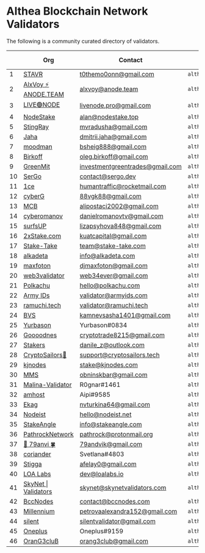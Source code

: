 # Althea Blockchain Network Validators

The following is a community curated directory of validators.

| | Org | Contact | Address | Validator proof |
|-|-----|---------|---------|-----------------|
|1| [STAVR](https://github.com/obajay) |  t0themo0onn@gmail.com     |  `althea1dmhvufcxxh0r3kf36ktwv7ff5ew20paqp5ee54`       |    [EXPLORER](https://explorer.stavr.tech/althea-testnet/staking/altheavaloper1dmhvufcxxh0r3kf36ktwv7ff5ew20paq952h2s)             |
|2| [AlxVoy ⚡ ANODE.TEAM](https://github.com/Voynitskiy) |  alxvoy@anode.team     |  `althea16h4yy2pxw8e2pxwgswvv69xwgh64eg2sp4f23m`       |    [EXPLORER](https://test.anode.team/althea/staking/altheavaloper16h4yy2pxw8e2pxwgswvv69xwgh64eg2s946y07)             |
|3| [LIVE🟢NODE](https://github.com/EcaterinaSm) | livenode.pro@gmail.com | `althea1tjsp4yengqr0vqyx0aa6f73gpc3ltjfs24v9ej` | [EXPLORER](https://test.anode.team/althea/staking/altheavaloper1tjsp4yengqr0vqyx0aa6f73gpc3ltjfsw4lt8h) |
|4| [NodeStake](https://nodestake.top/) | alan@nodestake.top | `althea1z0fyvylcz3x8yqanu2th2f9s8vljf83pjmv9mk` | [EXPLORER](https://explorer.nodestake.top/althea-testnet/staking/altheavaloper1z0fyvylcz3x8yqanu2th2f9s8vljf83pkmlt9n) |
|5| [StingRay](https://github.com/MikhailRadusha) |  mvradusha@gmail.com     |  `althea1gz9lgeg78zge00gvqek8kutulz5dppnnel3ea8`       |  [EXPLORER](https://test.anode.team/althea/staking/altheavaloper1gz9lgeg78zge00gvqek8kutulz5dppnnalzhrz)             |  
|6| [Jaha](https://github.com/ddim77) | dmitrii.jaha@gmail.com | `althea10pn06flmyyv2qq2e2u6dpjtnkvkdystph2ztwn` | [EXPLORER](https://explorer.stavr.tech/althea-testnet/staking/altheavaloper10pn06flmyyv2qq2e2u6dpjtnkvkdystpn239sk) |
|7| [moodman](https://github.com/Boblev999) |  bsheig888@gmail.com     |  `althea1xs9d49atz5jjjzadmfman4kzg4elj6mggjhukr`       |    [EXPLORER](https://explorer.nodestake.top/althea-testnet/staking/altheavaloper1xs9d49atz5jjjzadmfman4kzg4elj6mgvjyjgx)             |
|8| [Birkoff](https://github.com/OlegBirkoff) |  oleg.birkoff@gmail.com     |  `althea18sfd8q2jsggfcjzsyyekk4khkywvxvqx4rgc5a`       |    [EXPLORER](https://explorer.stavr.tech/althea-testnet/staking/altheavaloper18sfd8q2jsggfcjzsyyekk4khkywvxvqx3rmk2c)             |
|9| [GreenMit](https://github.com/GreenMit) | investmentgreentrades@gmail.com | `althea1trlf8lt0ayy6f8lfg658sr3zgh357gl8nzq0zd` | [EXPLORER](https://test.anode.team/althea/staking/altheavaloper1trlf8lt0ayy6f8lfg658sr3zgh357gl8hznpug) |
|10| [SerGo](https://github.com/CrazySerGo) | contact@sergo.dev | `althea1gvr45nvyzsdg2ve3lj9uxu7ge24edntmfe3fzt` | [EXPLORER](https://explorer.stavr.tech/althea-testnet/staking/altheavaloper1gvr45nvyzsdg2ve3lj9uxu7ge24edntmdez8uw) |
|11| [1ce](https://github.com/humantraffic) | humantraffic@rocketmail.com | `althea1mk9k4k9l9fjkhamx5cr2zpqsjsy5w9y2zdus2n` | [EXPLORER](https://althea.explorers.guru/validator/altheavaloper1mk9k4k9l9fjkhamx5cr2zpqsjsy5w9y2xd075k) |
|12| [cyberG](https://github.com/Vgk88) | 88vgk88@gmail.com | `althea1e8fvgd3pwcuxlr7r5wy0cuu38dnavxnf4s2579` | [EXPLORER](https://explorer.stavr.tech/althea-testnet/staking/altheavaloper1e8fvgd3pwcuxlr7r5wy0cuu38dnavxnf3se6qq) |
|13| [MCB](https://github.com/alipostaci2001) | alipostaci2002@gmail.com | `althea1u4kfy3ye5kwjj25393htenptdpfqrmhhcnfunm` | [EXPLORER](https://explorer.mcbnode.online/althea/staking/altheavaloper1u4kfy3ye5kwjj25393htenptdpfqrmhhun6jd7) |
|14| [cyberomanov](https://github.com/cyberomanov) | danielromanovtv@gmail.com | `althea1z5eny3lfrlztyz3zhu2nr28lexlpp7gc84ms75` | [EXPLORER](https://explorer.stavr.tech/althea-testnet/staking/altheavaloper1z5eny3lfrlztyz3zhu2nr28lexlpp7gcr4g7q3) |
|15| [surfsUP](https://github.com/onenodeUP) |  lizapsyhova848@gmail.com     |  `althea1alvwhs35r4xrq5lku3r3xrk4fazmuseh9txj3k`       |    [EXPLORER](https://explorer.stavr.tech/althea-testnet/staking/altheavaloper1alvwhs35r4xrq5lku3r3xrk4fazmusehpt4u0n)             |
|16| [2xStake.com](https://github.com/kuatcapital) |  kuatcapital@gmail.com     |  `althea1mw346gnyxj0r9sxkvzj0qp5hsdxqlg30gw668m`       |    [EXPLORER](https://test.anode.team/althea/staking/altheavaloper1mw346gnyxj0r9sxkvzj0qp5hsdxqlg30vwf5e7)             |
|17| [Stake-Take](https://stake-take.com/) |  team@stake-take.com     |  `althea1405x5a4h9xrqfw4dz8dvfgr9hy2d8wgdtfuq6d`       |    [EXPLORER](https://explorer.stake-take.com/althea-testnet/staking/altheavaloper1405x5a4h9xrqfw4dz8dvfgr9hy2d8wgd0f0wyg)             |
|18| [alkadeta](https://github.com/alkadeta) | info@alkadeta.com | `althea1u4kfy3ye5kwjj25393htenptdpfqrmhhcnfunm` | [EXPLORER](https://explorer.mcbnode.online/althea/staking/altheavaloper1f0tpcfndwh3a847g0yw6ajjjd8lpn8ulk55eck) |
|19| [maxfoton](https://maxfoton.tech) | djmaxfoton@gmail.com     |     `althea12qfq7p7xhxfecq6hetlnd5l24skyc6mxvjrrrx`     |     [EXPLORER](https://test.anode.team/althea/staking/altheavaloper12qfq7p7xhxfecq6hetlnd5l24skyc6mxgjsdar)         |
|20| [web3validator](https://github.com/web3validator) | web34ever@gmail.com | `althea1s8q592r9cw0kxpt7th909kzcg3dhxvl8rzwsvj`   |    [EXPLORER](https://explorer.stavr.tech/althea-testnet/staking/altheavaloper1s8q592r9cw0kxpt7th909kzcg3dhxvl88za7jh)   |
|21| [Polkachu](https://polkachu.com) | hello@polkachu.com | `althea1jt9w26mpxxjsk63mvd4m2ynj0af09cslhrmg95`   |    [EXPLORER](https://explorer.stavr.tech/althea-testnet/staking/altheavaloper1jt9w26mpxxjsk63mvd4m2ynj0af09cslnrgxm3)   |
|22| [Army IDs](https://armyids.com) | validator@armyids.com | `althea1sgjcy4krncman5fenge9m95k0tx2hepymas53e`   |    [EXPLORER](https://althea.explorers.guru/validator/altheavaloper1sgjcy4krncman5fenge9m95k0tx2hepylar60u)   |
|23| [ramuchi.tech](https://github.com/ramuchi) | validator@ramuchi.tech | `althea173y2x6g68w76e4xrat89dsyg7lrhlf6myhf3y7`   |    [EXPLORER](https://explorer.mcbnode.online/althea/staking/altheavaloper173y2x6g68w76e4xrat89dsyg7lrhlf6mqh6l6m)   |
|24| [BVS](https://github.com/Bela1401) | kamnevsasha1401@gmail.com | `althea1m9r6yg9zpfp8yntqrt24nr808z3hhyet8n2hfd`   |    [EXPLORER](https://explorer.stavr.tech/althea-testnet/staking/altheavaloper1m9r6yg9zpfp8yntqrt24nr808z3hhyetrneehg) 
|25| [Yurbason](https://github.com/Yurbason) | Yurbason#0834 | `althea1nvkdh0je23kp2salx3kytv0emlekxjdjkk3qqf`   |    [EXPLORER](https://explorer.stavr.tech/althea-testnet/staking/altheavaloper1nvkdh0je23kp2salx3kytv0emlekxjdjjkzw7v)   |
|26| [Goooodnes](https://github.com/goooodnes) | cryptotrade8215@gmail.com | `althea1h77z70yque6ezhdlmdqvkq9ntum4l5ptvhcqkl`   |    [EXPLORER](https://www.skynetexplorers.com/althea/staking/altheavaloper1h77z70yque6ezhdlmdqvkq9ntum4l5ptghtwg6)   |
|27| [Stakers](https://github.com/zhangmn88) | danile_z@outlook.com | `althea17lx9hmdgv08nryhplm7s5ql5dl20kt4q8qt9qy`   |    [EXPLORER](https://www.skynetexplorers.com/althea/staking/altheavaloper17lx9hmdgv08nryhplm7s5ql5dl20kt4qrqct7p)   |
|28| [CryptoSailors🐬](https://cryptosailors.tech/) | support@cryptosailors.tech | `althea1gxgug7tan4nzrapmqrjxa9h449s6saksuym0q9`   |    [EXPLORER](https://althea.explorers.guru/validator/altheavaloper1gxgug7tan4nzrapmqrjxa9h449s6sakscygp7q)   |
|29| [kjnodes](https://kjnodes.com) | stake@kjnodes.com | `althea1tj2c27w2vfys5zwcfmhqn409fc0p0rxke78vd5`   |    [EXPLORER](https://althea.explorers.guru/validator/altheavaloper1tj2c27w2vfys5zwcfmhqn409fc0p0rxka75zn3)   |
|30| [MMS](https://github.com/1Malenok1) | obninskbar@gmail.com | `althea12tlf7trn3enk3vrf3j08ffj9fyffgl7ev6kptg` | [EXPLORER](https://althea.explorers.guru/validator/altheavaloper12tlf7trn3enk3vrf3j08ffj9fyffgl7eg6904d) |
|31| [Malina-Validator](https://github.com/rognar9nok) | R0gnar#1461 | `althea1c9sqwmxv5d2u2rp6qu7tkg2zxa8ln2gu89yfzw`   |    [EXPLORER](https://www.skynetexplorers.com/althea/staking/altheavaloper1c9sqwmxv5d2u2rp6qu7tkg2zxa8ln2gur9h8ut)   |
|32| [amhost](https://github.com/gadost) | Aipi#9585 | `althea1yf489pude720xyfkt36jqzuj6f8lr0nk9yylfp`   |    [EXPLORER](https://www.skynetexplorers.com/althea/staking/altheavaloper1yf489pude720xyfkt36jqzuj6f8lr0nkpyh3hy)   |
|33| [Ekag](https://github.com/ekaterinagorb) | nvturkina64@gmail.com | `althea1ww25dca6dmxy25zq6vwmm0grh4f9xuf22s33am`   |    [EXPLORER](https://www.skynetexplorers.com/althea/staking/altheavaloper1ww25dca6dmxy25zq6vwmm0grh4f9xuf2wszlr7)   |
|34| [Nodeist](https://github.com/Nodeist) |hello@nodeist.net | `althea1mtfhwl7wwjllt05gj3dc2tesvvzvx90jx6cmwh`   |    [EXPLORER](https://www.skynetexplorers.com/althea/staking/altheavaloper1mtfhwl7wwjllt05gj3dc2tesvvzvx90jz6t4sj)   |
|35| [StakeAngle](https://stakeangle.com) | info@stakeangle.com | `althea18khuc547x3r76z66hlj2zn0f2207mcc6tvt5ex`   |    [EXPLORER](https://althea.explorers.guru/validator/altheavaloper18khuc547x3r76z66hlj2zn0f2207mcc60vc68r)   |
|36| [PathrockNetwork](https://pathrocknetwork.org/) | pathrock@protonmail.org | `althea159lme7ufjftz3ftcyszseke5sgmkyseg8czqyh` | [EXPLORER](https://althea.explorers.guru/validator/altheavaloper159lme7ufjftz3ftcyszseke5sgmkysegrc3w6j) |
|37| [👋 79anvi 🍀](https://79anvi.com/) | 79andvik@gmail.com | `althea1m0uvml77lyew640y70acfwmkqhudkrcy8mwk7z` | [EXPLORER](https://explorer.stavr.tech/althea-testnet/staking/altheavaloper1z5eny3lfrlztyz3zhu2nr28lexlpp7gcr4g7q3) |
|38| [coriander](https://github.com/Coriander-doc) | Svetlana#4803 | `althea1y8vj7zeh7srd95urfedhxwrm49h47n2g4cga6f`   |    [EXPLORER](https://explorer.mcbnode.online/althea/staking/altheavaloper1y8vj7zeh7srd95urfedhxwrm49h47n2g3cmnyv)   |
|39| [Stigga](https://stigga.org/) | afelay0@gmail.com | `althea1pd7d7nfq5zz3ztcyjlvfhyf5fczn3ueldyme7h`   |    [EXPLORER](https://althea.explorers.guru/validator/altheavaloper1pd7d7nfq5zz3ztcyjlvfhyf5fczn3uelfyghqj)   |
|40| [LOA Labs](https://loalabs.io/) | dev@loalabs.io | `althea14uue66xwgelek0wcswtq0dlk7f8a5k7h7m7nnx` | [EXPLORER](https://www.skynetexplorers.com/althea/staking/altheavaloper14uue66xwgelek0wcswtq0dlk7f8a5k7h6mdadr) |
|41| [SkyNet \| Validators](https://skynetvalidators.com/) | skynet@skynetvalidators.com | `altheavaloper1tkqnl8e80hl3sgf2r2j992jzvca2dc3krcl7t5`   |    [EXPLORER](https://www.skynetexplorers.com/althea/staking/altheavaloper1tkqnl8e80hl3sgf2r2j992jzvca2dc3krcl7t5)   |
|42| [BccNodes](https://bccnodes.com/) | contact@bccnodes.com | `althea16cklhjwzhpl6le05wext0a6xymrl0fz8kyurlp`   |    [EXPLORER](https://althea.explorers.guru/validator/altheavaloper16cklhjwzhpl6le05wext0a6xymrl0fz8jy0dpy)   |
|43| [Millennium](https://github.com/petrovalexandra152) | petrovaalexandra152@gmail.com | `althea1yeugq2kuwm59d2kxn8jhzghwfcn9h6qh57ha82`   |    [EXPLORER](https://www.skynetexplorers.com/althea/staking/altheavaloper1yeugq2kuwm59d2kxn8jhzghwfcn9h6qhs7yne0)   |
|44| [silent](https://silentvalidator.com) | silentvalidator@gmail.com | `althea1v5uulc04ayxx2368gdjdx54yphutl5fgv3nqgp`   |    [EXPLORER](https://althea.explorers.guru/validator/altheavaloper1v5uulc04ayxx2368gdjdx54yphutl5fgg3qwky)   |
|45| [Oneplus](https://github.com/obajay) |  Oneplus#9159     |  `althea1k8z73qlzw0xqlx477ndc4y2mthetr4laeygf5z`       |    [EXPLORER](https://althea.explorers.guru/validator/altheavaloper1k8z73qlzw0xqlx477ndc4y2mthetr4laaym828)             |
|46| [OranG3cluB](https://github.com/Vasya-kripto) |  orang3club@gmail.com     |  `althea1g8fcz0n5z9525klnw2pme6q68gadzlh2pgakyj`       |    [EXPLORER](https://althea.explorers.guru/validator/altheavaloper1g8fcz0n5z9525klnw2pme6q68gadzlh29gwc6h)         
